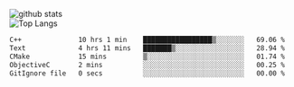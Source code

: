 ![github stats](https://github-readme-stats.vercel.app/api?username=AndreFerreira5&show_icons=true&theme=dark&count_private=true)
<br>
![Top Langs](https://github-readme-stats.vercel.app/api/top-langs/?username=AndreFerreira5&layout=compact&theme=dark)
<br>
<!--START_SECTION:waka-->

```txt
C++              10 hrs 1 min    █████████████████▒░░░░░░░   69.06 %
Text             4 hrs 11 mins   ███████▒░░░░░░░░░░░░░░░░░   28.94 %
CMake            15 mins         ▒░░░░░░░░░░░░░░░░░░░░░░░░   01.74 %
ObjectiveC       2 mins          ░░░░░░░░░░░░░░░░░░░░░░░░░   00.25 %
GitIgnore file   0 secs          ░░░░░░░░░░░░░░░░░░░░░░░░░   00.00 %
```

<!--END_SECTION:waka-->
